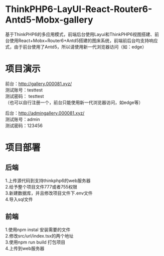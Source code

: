 # ThinkPHP6-LayUI-React-Router6-Antd5-Mobx-gallery
基于ThinkPHP6的多应用模式，前端后台使用Layui和ThinkPHP6视图搭建、前台使用React+Mobx+Router6+Antd5搭建的图床系统，前端前后台均支持响应式，由于前台使用了Antd5，所以请使用新一代浏览器访问（如：edge）

# 项目演示
前台：http://gallery.000081.xyz/  
测试账号：testtest  
测试密码： testtest   
（也可以自行注册一个，前台只能使用新一代浏览器访问，如edge等）  
  
后台：http://admingallery.000081.xyz/   
测试账号：admin    
测试密码：123456    
  
# 项目部署 
## 后端
1.上传源代码到支持thinkphp6的web服务器  
2.给予整个项目文件777或者755权限  
3.新建数据库，并且修改项目文件下.env文件  
4.导入sql文件  

## 前端
1.使用npm instal 安装需要的文件  
2.修改src/url/index.tsx的两个地址  
3.使用npm run build 打包项目  
4.上传到web服务器
